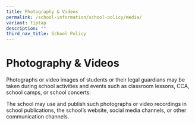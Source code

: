 ```yaml
---
title: Photography & Videos
permalink: /school-information/school-policy/media/
variant: tiptap
description: ""
third_nav_title: School Policy
---
```

<h1>Photography &amp; Videos</h1><p>Photographs or video images of students or their legal guardians may be taken during school activities and events such as classroom lessons, CCA, school camps, or school concerts.</p><p>The school may use and publish such photographs or video recordings in school publications, the school’s website, social media channels, or other communication channels.</p>